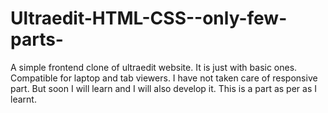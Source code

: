 # Ultraedit-HTML-CSS--only-few-parts-

A simple frontend clone of ultraedit website. It is just with basic ones. Compatible for laptop and tab viewers. I have not taken care of responsive part. But soon I will learn and I will also develop it. This is a part as per as I learnt. 
